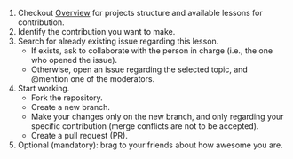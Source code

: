 1. Checkout [Overview](./docs/source/Overviews/overviews.md) for projects structure and available lessons for contribution.
2. Identify the contribution you want to make.
3. Search for already existing issue regarding this lesson.
    * If exists, ask to collaborate with the person in charge (i.e., the one who opened the issue).
    * Otherwise, open an issue regarding the selected topic, and @mention one of the moderators.
4. Start working.
    * Fork the repository.
    * Create a new branch.
    * Make your changes only on the new branch, and only regarding your specific contribution (merge conflicts are not to be accepted).
    * Create a pull request (PR).
5. Optional (mandatory): brag to your friends about how awesome you are.
